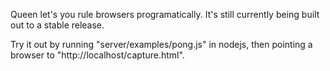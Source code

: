 Queen let's you rule browsers programatically. It's still currently being built out to a stable release.

Try it out by running "server/examples/pong.js" in nodejs, then pointing a browser to "http://localhost/capture.html".
